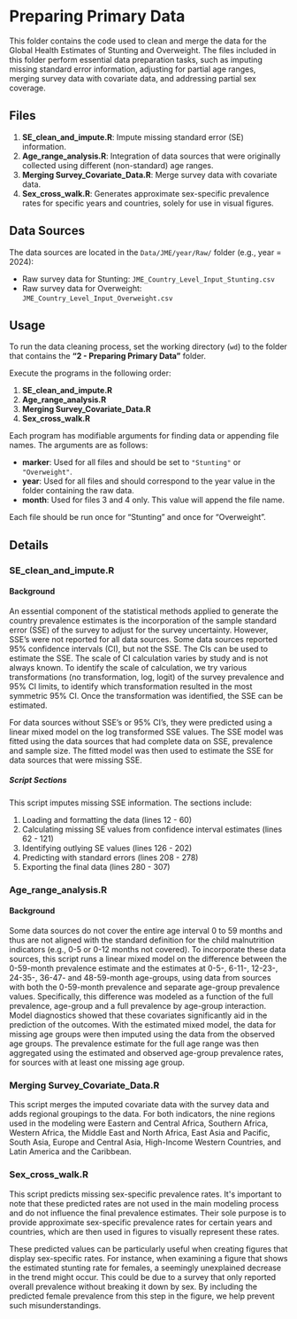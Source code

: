 
# Preparing Primary Data

This folder contains the code used to clean and merge the data for the
Global Health Estimates of Stunting and Overweight. The files included
in this folder perform essential data preparation tasks, such as
imputing missing standard error information, adjusting for partial age
ranges, merging survey data with covariate data, and addressing partial
sex coverage.

## Files

1.  **SE_clean_and_impute.R**: Impute missing standard error (SE)
    information.
2.  **Age_range_analysis.R**: Integration of data sources that were originally 
collected using different (non-standard) age ranges.
3.  **Merging Survey_Covariate_Data.R**: Merge survey data with
    covariate data.
4.  **Sex_cross_walk.R**: Generates approximate sex-specific prevalence rates 
for specific years and countries, solely for use in visual figures.

## Data Sources

The data sources are located in the `Data/JME/year/Raw/` folder (e.g.,
year = 2024):

- Raw survey data for Stunting: `JME_Country_Level_Input_Stunting.csv`
- Raw survey data for Overweight:
  `JME_Country_Level_Input_Overweight.csv`

## Usage

To run the data cleaning process, set the working directory (`wd`) to
the folder that contains the **“2 - Preparing Primary Data”** folder.

Execute the programs in the following order:

1.  **SE_clean_and_impute.R**
2.  **Age_range_analysis.R**
3.  **Merging Survey_Covariate_Data.R**
4.  **Sex_cross_walk.R**

Each program has modifiable arguments for finding data or appending file
names. The arguments are as follows:

- **marker**: Used for all files and should be set to `"Stunting"` or
  `"Overweight"`.
- **year**: Used for all files and should correspond to the year value
  in the folder containing the raw data.
- **month**: Used for files 3 and 4 only. This value will append the
  file name.

Each file should be run once for “Stunting” and once for “Overweight”.

## Details

### SE_clean_and_impute.R

#### Background

An essential component of the statistical methods applied to generate
the country prevalence estimates is the incorporation of the sample
standard error (SSE) of the survey to adjust for the survey uncertainty.
However, SSE’s were not reported for all data sources. Some data sources reported
95% confidence intervals (CI), but not the SSE. The CIs can be used to
estimate the SSE. The scale of CI calculation varies by study and is not
always known. To identify the scale of calculation, we try various
transformations (no transformation, log, logit) of the survey prevalence
and 95% CI limits, to identify which transformation resulted in the most
symmetric 95% CI. Once the transformation was identified, the SSE can be
estimated.

For data sources without SSE’s or 95% CI’s, they were predicted using a
linear mixed model on the log transformed SSE values. The SSE model was
fitted using the data sources that had complete data on SSE,
prevalence and sample size. The fitted model was then used to estimate
the SSE for data sources that were missing SSE. 

##### Script Sections

This script imputes missing SSE information. The sections include:

1.  Loading and formatting the data (lines 12 - 60)
2.  Calculating missing SE values from confidence interval estimates
    (lines 62 - 121)
3.  Identifying outlying SE values (lines 126 - 202)
4.  Predicting with standard errors (lines 208 - 278)
5.  Exporting the final data (lines 280 - 307)

### Age_range_analysis.R

#### Background

Some data sources do not cover the entire age interval 0 to 59 months and
thus are not aligned with the standard definition for the child
malnutrition indicators (e.g., 0-5 or 0-12 months not covered). To
incorporate these data sources, this script runs a linear mixed model on the
difference between the 0-59-month prevalence estimate and the estimates
at 0-5-, 6-11-, 12-23-, 24-35-, 36-47- and 48-59-month age-groups, using
data from sources with both the 0-59-month prevalence and separate
age-group prevalence values. Specifically, this difference was modeled
as a function of the full prevalence, age-group and a full prevalence by
age-group interaction. Model diagnostics showed that these covariates 
significantly aid in the prediction of the outcomes. With the estimated 
mixed model, the data for missing age groups were then imputed using the 
data from the observed age groups. The prevalence estimate for the full 
age range was then aggregated using the estimated and observed age-group 
prevalence rates, for sources with at least one missing age group.

### Merging Survey_Covariate_Data.R

This script merges the imputed covariate data with the survey data and
adds regional groupings to the data. For both indicators, the nine
regions used in the modeling were Eastern and Central Africa, Southern
Africa, Western Africa, the Middle East and North Africa, East Asia and
Pacific, South Asia, Europe and Central Asia, High-Income Western
Countries, and Latin America and the Caribbean.


### Sex_cross_walk.R

This script predicts missing sex-specific prevalence rates. It's important to 
note that these predicted rates are not used in the main modeling process and do 
not influence the final prevalence estimates. Their sole purpose is to provide 
approximate sex-specific prevalence rates for certain years and countries, which 
are then used in figures to visually represent these rates.

These predicted values can be particularly useful when creating figures that 
display sex-specific rates. For instance, when examining a figure that shows the 
estimated stunting rate for females, a seemingly unexplained decrease in the 
trend might occur. This could be due to a survey that only reported overall 
prevalence without breaking it down by sex. By including the predicted female 
prevalence from this step in the figure, we help prevent such misunderstandings.
